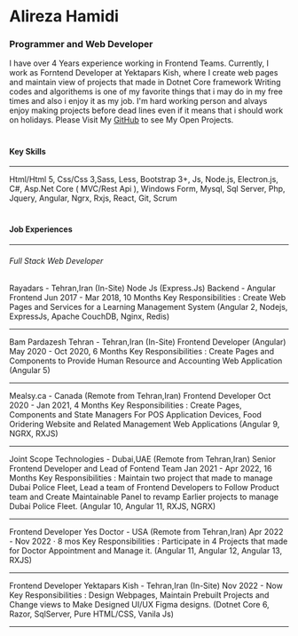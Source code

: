 # Alireza Hamidi
### Programmer and Web Developer

I have over 4 Years experience working in Frontend Teams.
Currently, I work as Forntend Developer at Yektapars Kish, where I create web pages and maintain view of projects that made in Dotnet Core framework
Writing codes and algorithems is one of my favorite things that i may do in my free times and also i enjoy it as my job.
I'm hard working person and alvays enjoy making projects before dead lines even if it means that i should work on holidays.
Please Visit My [GitHub](https://github.com/alirezahamidi) to see My Open Projects.
#

#### Key Skills
------------
Html/Html 5, Css/Css 3,Sass, Less, Bootstrap 3+, Js, Node.js, Electron.js, C#, Asp.Net Core ( MVC/Rest Api ), Windows Form, Mysql, Sql Server, Php, Jquery, Angular, Ngrx, Rxjs, React, Git, Scrum

#

#### Job Experiences

------------

###### Full Stack Web Developer

Rayadars - Tehran,Iran (In-Site)
Node Js (Express.Js) Backend - Angular Frontend
Jun 2017 - Mar 2018, 10 Months
Key Responsibilities : Create Web Pages and Services for a Learning Management System
(Angular 2, Nodejs, ExpressJs, Apache CouchDB, Nginx, Redis)

------------

Bam Pardazesh Tehran - Tehran,Iran (In-Site)
Frontend Developer (Angular)
May 2020 - Oct 2020, 6 Months
Key Responsibilities : Create Pages and Components to Provide Human Resource and Accounting Web Application
(Angular 5)

------------

Mealsy.ca - Canada (Remote from Tehran,Iran)
Frontend Developer
Oct 2020 - Jan 2021, 4 Months
Key Responsibilities : Create Pages, Components and State Managers For POS Application Devices, Food Oridering Website and Related Management Web Applications
(Angular 9, NGRX, RXJS)

------------

Joint Scope Technologies - Dubai,UAE (Remote from Tehran,Iran)
Senior Frontend Developer and Lead of Fontend Team
Jan 2021 - Apr 2022, 16 Months
Key Responsibilities : Maintain two project that made to manage Dubai Police Fleet, Lead a team of Frontend Developers to Follow Product team and Create Maintainable Panel to revamp Earlier projects to manage Dubai Police Fleet.
(Angular 10, Angular 11, RXJS, NGRX)

------------

Frontend Developer
Yes Doctor - USA (Remote from Tehran,Iran)
Apr 2022 - Nov 2022 · 8 mos
Key Responsibilities : Participate in 4 Projects that made for Doctor Appointment and Manage it.
(Angular 11, Angular 12, Angular 13, RXJS)

-------------

Frontend Developer
Yektapars Kish - Tehran,Iran (In-Site)
Nov 2022 - Now
Key Responsibilities : Design Webpages, Maintain Prebuilt Projects and Change views to Make Designed UI/UX Figma designs.
(Dotnet Core 6, Razor, SqlServer, Pure HTML/CSS, Vanila Js)

-------------

